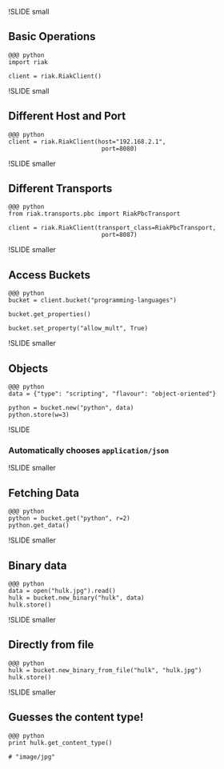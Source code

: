 !SLIDE small

## Basic Operations

    @@@ python
    import riak

    client = riak.RiakClient()

!SLIDE small

## Different Host and Port

    @@@ python
    client = riak.RiakClient(host="192.168.2.1",
                              port=8080)

!SLIDE smaller

## Different Transports

    @@@ python
    from riak.transports.pbc import RiakPbcTransport

    client = riak.RiakClient(transport_class=RiakPbcTransport,
                              port=8087)

!SLIDE smaller

## Access Buckets

    @@@ python
    bucket = client.bucket("programming-languages")

    bucket.get_properties()

    bucket.set_property("allow_mult", True)

!SLIDE smaller

## Objects

    @@@ python
    data = {"type": "scripting", "flavour": "object-oriented"}

    python = bucket.new("python", data)
    python.store(w=3)

!SLIDE

### Automatically chooses `application/json`

!SLIDE smaller

## Fetching Data

    @@@ python
    python = bucket.get("python", r=2)
    python.get_data()
    
!SLIDE smaller

## Binary data

    @@@ python
    data = open("hulk.jpg").read()
    hulk = bucket.new_binary("hulk", data)
    hulk.store()

!SLIDE smaller

## Directly from file

    @@@ python
    hulk = bucket.new_binary_from_file("hulk", "hulk.jpg")
    hulk.store()

!SLIDE smaller

## Guesses the content type!

    @@@ python
    print hulk.get_content_type()
    
    # "image/jpg"

